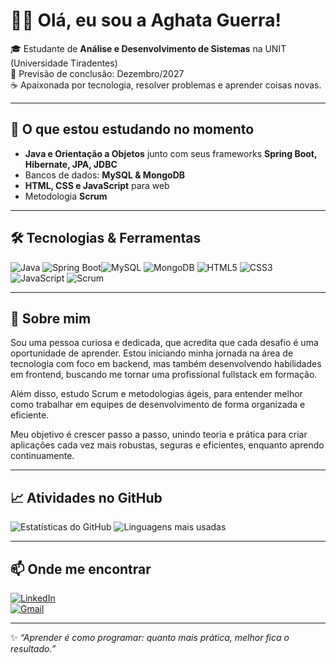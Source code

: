 # 👩‍💻 Olá, eu sou a Aghata Guerra!  

🎓 Estudante de **Análise e Desenvolvimento de Sistemas** na UNIT (Universidade Tiradentes)  
📅 Previsão de conclusão: Dezembro/2027  
☕ Apaixonada por tecnologia, resolver problemas e aprender coisas novas.

---

## 🚀 O que estou estudando no momento  
- **Java e Orientação a Objetos** junto com seus frameworks **Spring Boot, Hibernate, JPA, JDBC**  
- Bancos de dados: **MySQL & MongoDB**
- **HTML, CSS e JavaScript** para web
- Metodologia **Scrum**  

---

## 🛠️ Tecnologias & Ferramentas  

![Java](https://img.shields.io/badge/Java-ED8B00?style=for-the-badge&logo=openjdk&logoColor=white)  ![Spring Boot](https://img.shields.io/badge/Spring%20Boot-6DB33F?style=for-the-badge&logo=springboot&logoColor=white)![MySQL](https://img.shields.io/badge/MySQL-4479A1?style=for-the-badge&logo=mysql&logoColor=white)  ![MongoDB](https://img.shields.io/badge/MongoDB-47A248?style=for-the-badge&logo=mongodb&logoColor=white)  ![HTML5](https://img.shields.io/badge/HTML5-E34F26?style=for-the-badge&logo=html5&logoColor=white)  ![CSS3](https://img.shields.io/badge/CSS3-1572B6?style=for-the-badge&logo=css3&logoColor=white)  ![JavaScript](https://img.shields.io/badge/JavaScript-F7DF1E?style=for-the-badge&logo=javascript&logoColor=black)  ![Scrum](https://img.shields.io/badge/Scrum-0052CC?style=for-the-badge&logo=scrumalliance&logoColor=white) 

---

## 🌱 Sobre mim  
Sou uma pessoa curiosa e dedicada, que acredita que cada desafio é uma oportunidade de aprender. Estou iniciando minha jornada na área de tecnologia com foco em backend, mas também desenvolvendo habilidades em frontend, buscando me tornar uma profissional fullstack em formação.

Além disso, estudo Scrum e metodologias ágeis, para entender melhor como trabalhar em equipes de desenvolvimento de forma organizada e eficiente.

Meu objetivo é crescer passo a passo, unindo teoria e prática para criar aplicações cada vez mais robustas, seguras e eficientes, enquanto aprendo continuamente.

---

## 📈 Atividades no GitHub

![Estatísticas do GitHub](https://github-readme-stats.vercel.app/api?username=aghata-guerra&show_icons=true&theme=tokyonight)  ![Linguagens mais usadas](https://github-readme-stats.vercel.app/api/top-langs/?username=aghata-guerra&layout=compact&theme=tokyonight)  

---

## 📫 Onde me encontrar  
[![LinkedIn](https://img.shields.io/badge/LinkedIn-Aghata%20Guerra-blue?style=flat-square&logo=linkedin)](https://www.linkedin.com/in/aghata-guerra/)  
[![Gmail](https://img.shields.io/badge/Email-aghata19guerra@gmail.com-red?style=flat-square&logo=gmail)](mailto:aghata@example.com)  

---

✨ *“Aprender é como programar: quanto mais prática, melhor fica o resultado.”*  

